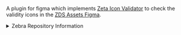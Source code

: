 A plugin for figma which implements [Zeta Icon Validator](https://github.com/ZebraDevs/zeta-icon-validator) to check the validity icons in the [ZDS Assets Figma](https://www.figma.com/file/VQ7Aa3rDYB7mgpToI3bZ4D/%F0%9F%A6%93-ZDS---Assets?type=design&node-id=243-4384&t=SenXLqUtKrm7Pgvl-0).

<details>
    <summary>Zebra Repository Information</summary>
    <ul>
        <li> Zebra Business Unit : DMO - I&D Team </li>
        <li> Zebra Manager : mikecoomber </li>
        <li> Zebra Repo Admin: mikecoomber </li>
        <li> Zebra Jira Project ID: N/A  </li>
        <li> Product: zeta-icons-figma-plugin, zeta-icons</li>
        <li> Topics: zeta-icons, icon library, figma</li>
    </ul>
</details>
